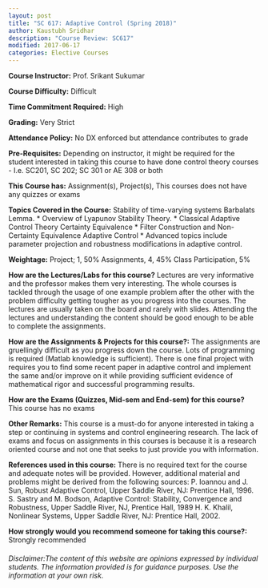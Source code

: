 ```yaml
---
layout: post
title: "SC 617: Adaptive Control (Spring 2018)"
author: Kaustubh Sridhar
description: "Course Review: SC617"
modified: 2017-06-17
categories: Elective Courses
---
```


**Course Instructor:** Prof. Srikant Sukumar

**Course Difficulty:** Difficult

**Time Commitment Required:** High

**Grading:** Very Strict

**Attendance Policy:** No DX enforced but attendance contributes to grade

**Pre-Requisites:** Depending on instructor, it might be required for the student interested in taking this course to have done control theory courses - I.e. SC201, SC 202; SC 301 or AE 308 or both

**This Course has:** Assignment(s), Project(s), This courses does not have any quizzes or exams

**Topics Covered in the Course:**
Stability of time-varying systems  Barbalats Lemma. * Overview of Lyapunov Stability Theory. * Classical Adaptive Control Theory  Certainty Equivalence * Filter Construction and Non-Certainty Equivalence Adaptive Control * Advanced topics include parameter projection and robustness modifications in adaptive control.

**Weightage:**
Project; 1, 50%
Assignments,  4, 45%
Class Participation, 5%

**How are the Lectures/Labs for this course?**
Lectures are very informative and the professor makes them very interesting. The whole courses is tackled through the usage of one example problem after the other with the problem difficulty getting tougher as you progress into the courses. The lectures are usually taken on the board and rarely with slides. Attending the lectures and understanding the content should be good enough to be able to complete the assignments.

**How are the Assignments & Projects for this course?:**
The assignments are gruellingly difficult as you progress down the course. Lots of programming is required (Matlab knowledge is sufficient). There is one final project with requires you to find some recent paper in adaptive control and implement the same and/or improve on it while providing sufficient evidence of mathematical rigor and successful programming results.

**How are the Exams (Quizzes, Mid-sem and End-sem) for this course?**
This course has no exams

**Other Remarks:**
This course is a must-do for anyone interested in taking a step or continuing in systems and control engineering research. The lack of exams and focus on assignments in this courses is because it is a research oriented course and not one that seeks to just provide you with information.

**References used in this course:**
There is no required text for the course and adequate notes will be provided. However, additional material and problems might be derived from the following sources: P. Ioannou and J. Sun, Robust Adaptive Control, Upper Saddle River, NJ: Prentice Hall, 1996. S. Sastry and M. Bodson, Adaptive Control: Stability, Convergence and Robustness, Upper Saddle River, NJ, Prentice Hall, 1989 H. K. Khalil, Nonlinear Systems, Upper Saddle River, NJ: Prentice Hall, 2002.

**How strongly would you recommend someone for taking this course?:**
Strongly recommended

###### Disclaimer:The content of this website are opinions expressed by individual students. The information provided is for guidance purposes. Use the information at your own risk.